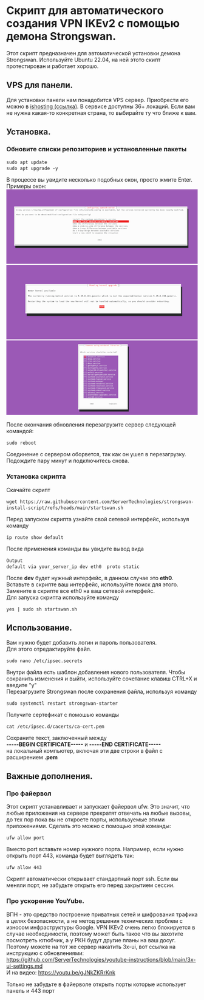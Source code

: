 # Скрипт для автоматического создания VPN IKEv2 с помощью демона Strongswan.
Этот скрипт предназначен для автоматической установки демона Strongswan. Используйте Ubuntu 22.04, на ней этото скипт протестирован и работает хорошо.

## VPS для панели.
Для установки панели нам понадобится VPS сервер. Приобрести его можно в <a href="https://bit.ly/3rOqvPE)" target="_blank">ishosting (ссылка)</a>.
В сервисе доступны 36+ локаций. Если вам не нужна какая-то конкретная страна, то выбирайте ту что ближе к вам.

## Установка.
### Обновите списки репозиториев и установленные пакеты
```
sudo apt update
sudo apt upgrade -y
```

В процессе вы увидите несколько подобных окон, просто жмите Enter.
Примеры окон:
![Первый экран](https://raw.githubusercontent.com/ServerTechnologies/strongswan-install-script/refs/heads/main/images/first-screen.png)
![Второй экран](https://raw.githubusercontent.com/ServerTechnologies/strongswan-install-script/refs/heads/main/images/second-screen.png)
![Третий экран](https://raw.githubusercontent.com/ServerTechnologies/strongswan-install-script/refs/heads/main/images/thrid-screen.png)

После окончания обновления перезагрузите сервер следующей командой:
```
sudo reboot
```

Соединение с сервером оборвется, так как он ушел в перезагрузку. Подождите пару минут и подключитесь снова.

### Установка скрипта
Скачайте скрипт
```
wget https://raw.githubusercontent.com/ServerTechnologies/strongswan-install-script/refs/heads/main/startswan.sh
```
Перед запуском скрипта узнайте свой сетевой интерфейс, используя команду
```
ip route show default
```
После применения команды вы увидите вывод вида
```
Output
default via your_server_ip dev eth0  proto static
```
После **dev** будет нужный интерфейc, в данном случае это **eth0**. Вставьте в скрипте ваш интерфейс, используйте поиск для этого. Замените в скрипте все eth0 на ваш сетевой интерфейс.\
Для запуска скрипта используйте команду
```
yes | sudo sh startswan.sh
```


## Использование.

Вам нужно будет добавить логин и пароль пользователя.\
Для этого отредактируйте файл.
```
sudo nano /etc/ipsec.secrets
```
Внутри файла есть шаблон добавления нового пользователя. Чтобы сохранить изменения и выйти, используйте сочетание клавиш CTRL+X и введите "y"\
Перезагрузите Strongswan после сохранения файла, используя команду
```
sudo systemctl restart strongswan-starter
```

Получите сертефикат с помошью команды
```
cat /etc/ipsec.d/cacerts/ca-cert.pem
```
Сохраните текст, заключенный между
</br>**-----BEGIN CERTIFICATE-----** и **-----END CERTIFICATE-----**</br>
на локальный компьютер, включая эти две строки в файл с расширением **.pem**

## Важные дополнения.
### Про файервол
Этот скрипт устанавливает и запускает файервол ufw. Это значит, что любые приложения на сервере прекратят отвечать на любые вызовы, до тех пор пока вы не откроете порты, используемые этими приложениями. Сделать это можно с помощью этой команды:
```
ufw allow port
```

Вместо port вставьте номер нужного порта. Например, если нужно открыть порт 443, команда будет выглядеть так:
```
ufw allow 443
```

Скрипт автоматически открывает стандартный порт ssh. Если вы меняли порт, не забудьте открыть его перед закрытием сессии.

### Про ускорение YouYube.
ВПН - это средство построение приватных сетей и шифрования трафика в целях безопасности, а не метод решения технических проблем с износом инфраструктуры Google. VPN IKEv2 очень легко блокируется в случае необходимости, поэтому может быть такое что вы захотите посмотреть ютюбчик, а у РКН будут другие планы на ваш досуг. Поэтому можете на тот же сервер накатить 3x-ui, вот ссылка на инструкцию с обновлениями:\
https://github.com/ServerTechnologies/youtube-instructions/blob/main/3x-ui-settings.md
\
И на видео:
https://youtu.be/gJNkZKRrKnk

Только не забудьте в файерволе открыть порты которые использует панель и 443 порт
